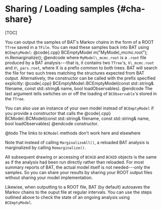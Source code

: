 Sharing / Loading samples {#cha-share}
=================

[TOC]

You can output the samples of BAT's Markov chains in the form of a
ROOT `TTree` saved in a `TFile`. You can read these samples
back into BAT using `BCEmptyModel`:
@code{.cpp}
BCEmptyModel m("MyModel_mcmc.root");
m.Remarginalize();
@endcode
where `MyModel\_mcmc.root` is a `.root` file produced by a BAT
analysis---that is, it contains two `TTree`'s, `X\_mcmc.root`
and `X\_pars.root`, where X is a prefix common to both trees.
BAT
will search the file for two such trees matching the structures
expected from BAT output.
Alternatively, the constructor can be
called with the prefix specified explicitly:
@code{.cpp}
  BCEmptyModel::BCEmptyModel(const std::string& filename, const std::string& name, bool loadObservables).
@endcode
The last argument tells switches on or off the loading of
`BCObservable`'s stored in the `TTree`.

You can also use an instance of your own model instead of `BCEmptyModel` if you provide a
constructor that calls the
@code{.cpp}
BCModel::BCModel(const std::string\&
filename, const std::string\& name, bool loadObservables)
@endcode
constructor.

@todo The links to `BCModel` methods don't work here and elsewhere

Note that instead of calling `MarginalizeAll()`, a reloaded BAT
analysis is marginalized by calling `Remarginalize()`.

All subsequent drawing or accessing of `BCH1D` and `BCH2D`
objects is the same as if the analysis had been run directly rather
than reloaded. For most summary reports of BAT, the actual model
itself is not needed---only the samples. So you can share your results
by sharing your ROOT output files without sharing your model
implementation.

Likewise, when outputting to a ROOT file, BAT (by default) autosaves
the Markov chains to the ouput file at regular intervals. You can use
the steps outlined above to check the state of an ongoing analysis
using `BCEmptyModel`.
